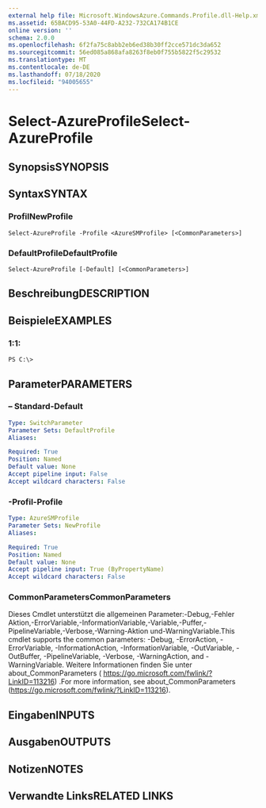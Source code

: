 ```yaml
---
external help file: Microsoft.WindowsAzure.Commands.Profile.dll-Help.xml
ms.assetid: 65BACD95-53A0-44FD-A232-732CA174B1CE
online version: ''
schema: 2.0.0
ms.openlocfilehash: 6f2fa75c8abb2eb6ed38b30ff2cce571dc3da652
ms.sourcegitcommit: 56ed085a868afa8263f8eb0f755b5822f5c29532
ms.translationtype: MT
ms.contentlocale: de-DE
ms.lasthandoff: 07/18/2020
ms.locfileid: "94005655"
---
```

# <span data-ttu-id="64d99-101">Select-AzureProfile</span><span class="sxs-lookup"><span data-stu-id="64d99-101">Select-AzureProfile</span></span>

## <span data-ttu-id="64d99-102">Synopsis</span><span class="sxs-lookup"><span data-stu-id="64d99-102">SYNOPSIS</span></span>

## <span data-ttu-id="64d99-103">Syntax</span><span class="sxs-lookup"><span data-stu-id="64d99-103">SYNTAX</span></span>

### <span data-ttu-id="64d99-104">Profil</span><span class="sxs-lookup"><span data-stu-id="64d99-104">NewProfile</span></span>
```
Select-AzureProfile -Profile <AzureSMProfile> [<CommonParameters>]
```

### <span data-ttu-id="64d99-105">DefaultProfile</span><span class="sxs-lookup"><span data-stu-id="64d99-105">DefaultProfile</span></span>
```
Select-AzureProfile [-Default] [<CommonParameters>]
```

## <span data-ttu-id="64d99-106">Beschreibung</span><span class="sxs-lookup"><span data-stu-id="64d99-106">DESCRIPTION</span></span>

## <span data-ttu-id="64d99-107">Beispiele</span><span class="sxs-lookup"><span data-stu-id="64d99-107">EXAMPLES</span></span>

### <span data-ttu-id="64d99-108">1:</span><span class="sxs-lookup"><span data-stu-id="64d99-108">1:</span></span>
```
PS C:\>
```

## <span data-ttu-id="64d99-109">Parameter</span><span class="sxs-lookup"><span data-stu-id="64d99-109">PARAMETERS</span></span>

### <span data-ttu-id="64d99-110">– Standard</span><span class="sxs-lookup"><span data-stu-id="64d99-110">-Default</span></span>
```yaml
Type: SwitchParameter
Parameter Sets: DefaultProfile
Aliases: 

Required: True
Position: Named
Default value: None
Accept pipeline input: False
Accept wildcard characters: False
```

### <span data-ttu-id="64d99-111">-Profil</span><span class="sxs-lookup"><span data-stu-id="64d99-111">-Profile</span></span>
```yaml
Type: AzureSMProfile
Parameter Sets: NewProfile
Aliases: 

Required: True
Position: Named
Default value: None
Accept pipeline input: True (ByPropertyName)
Accept wildcard characters: False
```

### <span data-ttu-id="64d99-112">CommonParameters</span><span class="sxs-lookup"><span data-stu-id="64d99-112">CommonParameters</span></span>
<span data-ttu-id="64d99-113">Dieses Cmdlet unterstützt die allgemeinen Parameter:-Debug,-Fehler Aktion,-ErrorVariable,-InformationVariable,-Variable,-Puffer,-PipelineVariable,-Verbose,-Warning-Aktion und-WarningVariable.</span><span class="sxs-lookup"><span data-stu-id="64d99-113">This cmdlet supports the common parameters: -Debug, -ErrorAction, -ErrorVariable, -InformationAction, -InformationVariable, -OutVariable, -OutBuffer, -PipelineVariable, -Verbose, -WarningAction, and -WarningVariable.</span></span> <span data-ttu-id="64d99-114">Weitere Informationen finden Sie unter about_CommonParameters ( https://go.microsoft.com/fwlink/?LinkID=113216) .</span><span class="sxs-lookup"><span data-stu-id="64d99-114">For more information, see about_CommonParameters (https://go.microsoft.com/fwlink/?LinkID=113216).</span></span>

## <span data-ttu-id="64d99-115">Eingaben</span><span class="sxs-lookup"><span data-stu-id="64d99-115">INPUTS</span></span>

## <span data-ttu-id="64d99-116">Ausgaben</span><span class="sxs-lookup"><span data-stu-id="64d99-116">OUTPUTS</span></span>

## <span data-ttu-id="64d99-117">Notizen</span><span class="sxs-lookup"><span data-stu-id="64d99-117">NOTES</span></span>

## <span data-ttu-id="64d99-118">Verwandte Links</span><span class="sxs-lookup"><span data-stu-id="64d99-118">RELATED LINKS</span></span>

